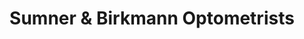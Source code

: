 ---
title: "Sumner & Birkmann Optometrists"
url: /washington/sumner-und-birkmann-optometrists/
shop: Optiker
---